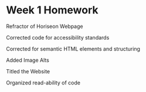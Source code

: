 # Week 1 Homework

Refractor of Horiseon Webpage

Corrected code for accessibility standards

Corrected for semantic HTML elements and structuring

Added Image Alts

Titled the Website

Organized read-ability of code
